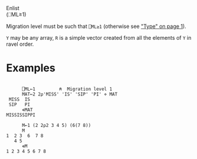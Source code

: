<div class="heading">
  <div class="name">Enlist</div>
  <div class="command">(⎕ML≥1)</div>
</div>

Migration level must be such that `⎕ML≥1` (otherwise see ["Type" on page 1](/type.md#Type)).

`Y` may be any array, `R` is a simple vector created from all the elements of `Y` in ravel order.

# Examples
```apl

      ⎕ML←1         ⍝  Migration level 1
      MAT←2 2⍴'MISS' 'IS' 'SIP' 'PI' ⋄ MAT
 MISS  IS
 SIP   PI
      ∊MAT
MISSISSIPPI
 
      M←1 (2 2⍴2 3 4 5) (6(7 8))
      M
1  2 3  6  7 8
   4 5
      ∊M
1 2 3 4 5 6 7 8
```
